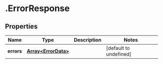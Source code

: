 # .ErrorResponse

## Properties

Name | Type | Description | Notes
------------ | ------------- | ------------- | -------------
**errors** | [**Array&lt;ErrorData&gt;**](ErrorData.md) |  | [default to undefined]

